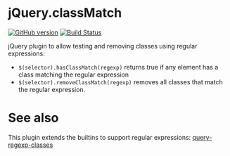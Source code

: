 # jQuery.classMatch

[![GitHub version](https://badge.fury.io/gh/ronen%2Fjquery.classMatch)](http://badge.fury.io/gh/ronen%2FclassMatch) [![Build Status](https://travis-ci.org/ronen/jquery.classMatch.png?branch=master)](https://travis-ci.org/ronen/jquery.classMatch)

jQuery plugin to allow testing and removing classes using regular expressions:

* `$(selector).hasClassMatch(regexp)` returns true if any element has a class matching the regular expression
*  `$(selector).removeClassMatch(regexp)` removes all classes that match the regular expression.


# See also

This plugin extends the builtins to support regular expressions: [query-regexp-classes](https://github.com/NV/jquery-regexp-classes)
